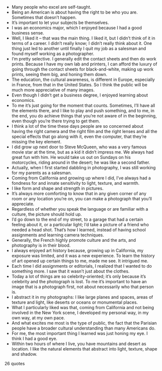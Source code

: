  - Many people who excel are self-taught.
 - Being an American is about having the right to be who you are. Sometimes that doesn’t happen.
 - It’s important to let your subjects be themselves.
 - I was an economics major, which I enjoyed because I had a good business sense.
 - Well, I liked it – that was the main thing. I liked it, but I didn’t think of it in terms of a career. I didn’t really know; I didn’t really think about it. One thing just led to another until finally I quit my job as a salesman and found myself working as a photographer.
 - I’m pretty selective. I generally edit the contact sheets and then do work prints. Because I have my own lab and printers, I can afford the luxury of going through the contact sheets for black-and-white, making up work prints, seeing them big, and honing them down.
 - The education, the cultural awareness, is different in Europe, especially in France, from that in the United States. So I think the public will be much more appreciative of many images.
 - Even though I didn’t get a business degree, I enjoyed learning about economics.
 - To me it’s just going for the moment that counts. Sometimes, I’ll have all the elements there, and I like to play and push something, and to me, in the end, you do achieve things that you’re not aware of in the beginning, even though you’re there trying to get them.
 - I think a lot of the time these days people are so concerned about having the right camera and the right film and the right lenses and all the special effects that go along with it, even the computer, that they’re missing the key element.
 - I did grow up next door to Steve McQueen, who was a very famous movie star at the time, but as a kid it didn’t impress me. We always had great fun with him. He would take us out on Sundays on his motorcycles, riding around in the desert; he was like a second father.
 - Actually, when I first started dabbling in photography, I was still working for my parents as a salesman.
 - Coming from California and growing up where I did, I’ve always had a fondness for and innate sensitivity to light, texture, and warmth.
 - I like form and shape and strength in pictures.
 - It’s always more comforting to know that in any given corner of any room or any location you’re on, you can make a photograph that you’ll appreciate.
 - Regardless of whether you speak the language or are familiar with a culture, the picture should hold up.
 - I’d go down to the end of my street, to a garage that had a certain feeling about it, or a particular light; I’d take a picture of a friend who needed a head shot. That’s how I learned, instead of having school assignments and learning camera techniques.
 - Generally, the French highly promote culture and the arts, and photography is in their blood.
 - I always enjoyed art history because, growing up in California, my exposure was limited, and it was a new experience. To learn the history of art opened up certain things to me, made me see. It intrigued me.
 - Each time I did assignments or editorials, I realized that I wanted to do something more. I saw that it wasn’t just about the clothes.
 - Today a lot of things are so celebrity-oriented; it’s only because it’s celebrity and the photograph is lost. To me it’s important to have an image that is a photograph first, not about necessarily who that person is.
 - I abstract it in my photographs: I like large planes and spaces, areas of texture and light, like deserts or oceans or monumental places.
 - What I particularly liked was that, coming from California and not being involved in the New York scene, I developed my personal way, in my own way, at my own pace.
 - And what excites me most is the type of public, the fact that the Parisian people have a broader cultural understanding than many Americans do.
 - For me, the most important thing I learned was just honing my eye. I think I had a good eye.
 - Within two hours of where I live, you have mountains and desert as location. I like the natural elements that abstract into light, texture, shape and shadow.

26 quotes